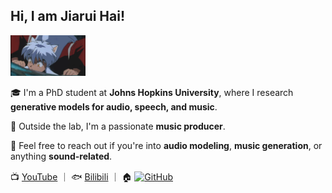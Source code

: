 <h2>Hi, I am Jiarui Hai!</h2>

<img src="犬夜叉.gif" alt="Logo" width="120"/>

🎓 I'm a PhD student at **Johns Hopkins University**, where I research **generative models for audio, speech, and music**.

🎹 Outside the lab, I'm a passionate **music producer**.

💬 Feel free to reach out if you're into **audio modeling**, **music generation**, or anything **sound-related**.

📺 [YouTube](https://www.youtube.com/@higobeatz) ｜ 🐟 [Bilibili](https://space.bilibili.com/182484522) ｜ 🏠 [![GitHub](https://img.shields.io/badge/-000?logo=github&logoColor=white&style=flat-square)](https://haidog-yaqub.github.io)

